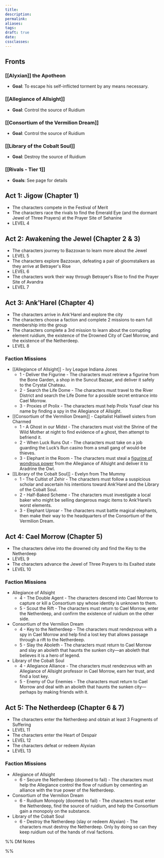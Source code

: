 ```yaml
---
title: 
description: 
permalink: 
aliases: 
tags: 
draft: true
date: 
cssclasses:
---
```

## Fronts 

### [[Alyxian]] the Apotheon

- **Goal**: To escape his self-inflicted torment by any means necessary.

### [[Allegiance of Allsight]] 

- **Goal**: Control the source of Ruidium

### [[Consortium of the Vermilion Dream]] 

- **Goal**: Control the source of Ruidium

### [[Library of the Cobalt Soul]] 

- **Goal**: Destroy the source of Ruidium

### [[Rivals - Tier 1]] 

- **Goals**: See page for details

## Act 1: Jigow (Chapter 1)

- The characters compete in the Festival of Merit
- The characters race the rivals to find the Emerald Eye (and the dormant Jewel of Three Prayers) at the Prayer Site of Sehanine
- LEVEL 4

## Act 2: Awakening the Jewel (Chapter 2 & 3)

- The characters journey to Bazzoxan to learn more about the Jewel
- LEVEL 5
- The characters explore Bazzoxan, defeating a pair of gloomstalkers as they arrive at Betrayer's Rise
- LEVEL 6
- The characters work their way through Betrayer's Rise to find the Prayer Site of Avandra
- LEVEL 7

## Act 3: Ank'Harel (Chapter 4)

- The characters arrive in Ank'Harel and explore the city
- The characters choose a faction and complete 2 missions to earn full membership into the group
- The characters complete a 3rd mission to learn about the corrupting element ruidium, the existence of the Drowned City of Cael Morrow, and the existence of the Netherdeep.
- LEVEL 8

### Faction Missions

- [[Allegiance of Allsight]] - Ivy League Indiana Jones
	- 1 - Deliver the Figurine - The characters must retrieve a figurine from the Bone Garden, a shop in the Suncut Bazaar, and deliver it safely to the Crystal Chateau.
	- 2 - Search the Life Dome - The characters must travel to the River District and search the Life Dome for a possible secret entrance into Cael Morrow.
	- 3 - Proxies of Prolix - The characters must help Prolix Yusaf clear his name by finding a spy in the Allegiance of Allsight.
- [[Consortium of the Vermilion Dream]] - Capitalist Halliwell sisters from Charmed
	- 1 - A Ghost in our Midst - The characters must visit the Shrine of the Wild Mother at night to find evidence of a ghost, then attempt to befriend it.
	- 2 - When Luck Runs Out - The characters must take on a job guarding the Luck’s Run casino from a small gang of would-be thieves.
	- 3 - Elephant in the Room - The characters must steal a [figurine of wondrous power](https://www.dndbeyond.com/magic-items/4834-figurine-of-wondrous-power-marble-elephant) from the Allegiance of Allsight and deliver it to Aradrine the Owl.
- [[Library of the Cobalt Soul]] - Evelyn from The Mummy
	- 1 - The Cultist of Zehir - The characters must follow a suspicious scholar and ascertain his intentions toward Ank’Harel and the Library of the Cobalt Soul.
	- 2 - Half-Baked Scheme - The characters must investigate a local baker who might be selling dangerous magic items to Ank’Harel’s worst elements.
	- 3 - Elephant Uproar - The characters must battle magical elephants, then make their way to the headquarters of the Consortium of the Vermilion Dream.

## Act 4: Cael Morrow (Chapter 5)

- The characters delve into the drowned city and find the Key to the Netherdeep
- LEVEL 9
- The characters advance the Jewel of Three Prayers to its Exalted state
- LEVEL 10

### Faction Missions

- Allegiance of Allsight
	- 4 - The Double Agent - The characters descend into Cael Morrow to capture or kill a Consortium spy whose identity is unknown to them.
	- 5 - Scout the Rift - The characters must return to Cael Morrow, enter the Netherdeep, and confirm the existence of ruidium on the other side.
- Consortium of the Vermilion Dream
	- 4 - Key to the Netherdeep - The characters must rendezvous with a spy in Cael Morrow and help find a lost key that allows passage through a rift to the Netherdeep.
	- 5 - Slay the Aboleth - The characters must return to Cael Morrow and slay an aboleth that haunts the sunken city—an aboleth that believes it is a hero of legend.
- Library of the Cobalt Soul
	- 4 - Allegiance Alliance - The characters must rendezvous with an Allegiance of Allsight professor in Cael Morrow, earn her trust, and find a lost key.
	- 5 - Enemy of Our Enemies - The characters must return to Cael Morrow and deal with an aboleth that haunts the sunken city—perhaps by making friends with it.

## Act 5: The Netherdeep (Chapter 6 & 7)

- The characters enter the Netherdeep and obtain at least 3 Fragments of Suffering
- LEVEL 11
- The characters enter the Heart of Despair
- LEVEL 12
- The characters defeat or redeem Alyxian
- LEVEL 13

### Faction Missions

- Allegiance of Allsight
	- 6 - Secure the Netherdeep (doomed to fail) - The characters must help the Allegiance control the flow of ruidium by cementing an alliance with the true power of the Netherdeep.
- Consortium of the Vermilion Dream
	- 6 - Ruidium Monopoly (doomed to fail) - The characters must enter the Netherdeep, find the source of ruidium, and help the Consortium gain a monopoly on the substance.
- Library of the Cobalt Soul
	- 6 - Destroy the Netherdeep (slay or redeem Alyxian) - The characters must destroy the Netherdeep. Only by doing so can they keep ruidium out of the hands of rival factions.

%% DM Notes



%%
